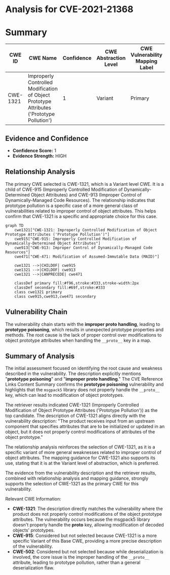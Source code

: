# Analysis for CVE-2021-21368

# Summary
| CWE ID  | CWE Name       | Confidence | CWE Abstraction Level | CWE Vulnerability Mapping Label | CWE-Vulnerability Mapping Notes |
|-----------------|-----------------------------------------------------------------------------------------|--------------------|-------------------------|-----------------------------------|---------------------------------------------------------------------------------|
| CWE-1321 | Improperly Controlled Modification of Object Prototype Attributes ('Prototype Pollution') | 1 | Variant | Primary | Allowed |

## Evidence and Confidence

*   **Confidence Score:** 1
*   **Evidence Strength:** HIGH

## Relationship Analysis
The primary CWE selected is CWE-1321, which is a Variant level CWE. It is a child of CWE-915 (Improperly Controlled Modification of Dynamically-Determined Object Attributes) and CWE-913 (Improper Control of Dynamically-Managed Code Resources). The relationship indicates that prototype pollution is a specific case of a more general class of vulnerabilities related to improper control of object attributes. This helps confirm that CWE-1321 is a specific and appropriate choice for this case.

```mermaid
graph TD
    cwe1321["CWE-1321: Improperly Controlled Modification of Object Prototype Attributes ('Prototype Pollution')"]
    cwe915["CWE-915: Improperly Controlled Modification of Dynamically-Determined Object Attributes"]
    cwe913["CWE-913: Improper Control of Dynamically-Managed Code Resources"]
    cwe471["CWE-471: Modification of Assumed-Immutable Data (MAID)"]

    cwe1321 -->|CHILDOF| cwe915
    cwe1321 -->|CHILDOF| cwe913
    cwe1321 -->|CANPRECEDE| cwe471

    classDef primary fill:#f96,stroke:#333,stroke-width:2px
    classDef secondary fill:#69f,stroke:#333
    class cwe1321 primary
    class cwe915,cwe913,cwe471 secondary
```

## Vulnerability Chain
The vulnerability chain starts with the **improper __proto__ handling**, leading to **prototype poisoning**, which results in unexpected prototype properties and methods. The root cause is the lack of proper control over modifications to object prototype attributes when handling the `__proto__` key in a map.

## Summary of Analysis
The initial assessment focused on identifying the root cause and weakness described in the vulnerability. The description explicitly mentions "**prototype poisoning**" and "**improper __proto__ handling**." The CVE Reference Links Content Summary confirms the **prototype poisoning** vulnerability and highlights that the `msgpack5` library does not properly handle the `__proto__` key, which can lead to modification of object prototypes.

The retriever results indicated CWE-1321 (Improperly Controlled Modification of Object Prototype Attributes ('Prototype Pollution')) as the top candidate. The description of CWE-1321 aligns directly with the vulnerability description: "The product receives input from an upstream component that specifies attributes that are to be initialized or updated in an object, but it does not properly control modifications of attributes of the object prototype."

The relationship analysis reinforces the selection of CWE-1321, as it is a specific variant of more general weaknesses related to improper control of object attributes. The mapping guidance for CWE-1321 also supports its use, stating that it is at the Variant level of abstraction, which is preferred.

The evidence from the vulnerability description and the retriever results, combined with relationship analysis and mapping guidance, strongly supports the selection of CWE-1321 as the primary CWE for this vulnerability.

Relevant CWE Information:
- **CWE-1321**: The description directly matches the vulnerability where the product does not properly control modifications of the object prototype attributes. The vulnerability occurs because the msgpack5 library doesn't properly handle the __proto__ key, allowing modification of decoded objects' prototypes.
- **CWE-915**: Considered but not selected because CWE-1321 is a more specific Variant of this Base CWE, providing a more precise description of the vulnerability.
- **CWE-502**: Considered but not selected because while deserialization is involved, the core issue is the improper handling of the `__proto__` attribute, leading to prototype pollution, rather than a general deserialization flaw.